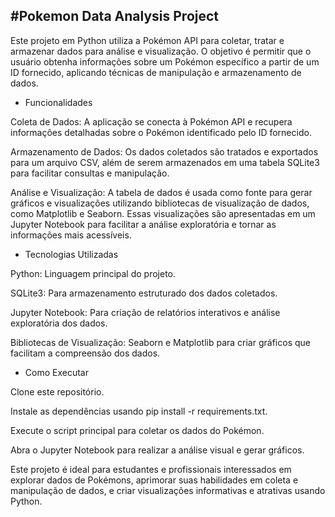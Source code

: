 ## #Pokemon Data Analysis Project

Este projeto em Python utiliza a Pokémon API para coletar, tratar e armazenar dados para análise e visualização. O objetivo é permitir que o usuário obtenha informações sobre um Pokémon específico a partir de um ID fornecido, aplicando técnicas de manipulação e armazenamento de dados.

* Funcionalidades

Coleta de Dados: A aplicação se conecta à Pokémon API e recupera informações detalhadas sobre o Pokémon identificado pelo ID fornecido.

Armazenamento de Dados: Os dados coletados são tratados e exportados para um arquivo CSV, além de serem armazenados em uma tabela SQLite3 para facilitar consultas e manipulação.

Análise e Visualização: A tabela de dados é usada como fonte para gerar gráficos e visualizações utilizando bibliotecas de visualização de dados, como Matplotlib e Seaborn. Essas visualizações são apresentadas em um Jupyter Notebook para facilitar a análise exploratória e tornar as informações mais acessíveis.

* Tecnologias Utilizadas

Python: Linguagem principal do projeto.

SQLite3: Para armazenamento estruturado dos dados coletados.

Jupyter Notebook: Para criação de relatórios interativos e análise exploratória dos dados.

Bibliotecas de Visualização: Seaborn e Matplotlib para criar gráficos que facilitam a compreensão dos dados.

* Como Executar

Clone este repositório.

Instale as dependências usando pip install -r requirements.txt.

Execute o script principal para coletar os dados do Pokémon.

Abra o Jupyter Notebook para realizar a análise visual e gerar gráficos.

Este projeto é ideal para estudantes e profissionais interessados em explorar dados de Pokémons, aprimorar suas habilidades em coleta e manipulação de dados, e criar visualizações informativas e atrativas usando Python.

